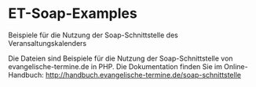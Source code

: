 # ET-Soap-Examples
Beispiele für die Nutzung der Soap-Schnittstelle des Veransaltungskalenders

Die Dateien sind Beispiele für die Nutzung der Soap-Schnittstelle von evangelische-termine.de in PHP. 
Die Dokumentation finden Sie im Online-Handbuch: http://handbuch.evangelische-termine.de/soap-schnittstelle
